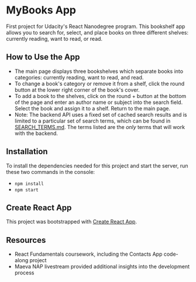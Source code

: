 
# MyBooks App

First project for Udacity's React Nanodegree program. This bookshelf app allows you to search for, select, and place books on three different shelves: currently reading, want to read, or read. 

## How to Use the App
* The main page displays three bookshelves which separate books into categories: currently reading, want to read, and read. 
* To change a book's category or remove it from a shelf, click the round button at the lower right corner of the book's cover.
* To add a book to the shelves, click on the round + button at the bottom of the page and enter an author name or subject into the search field. Select the book and assign it to a shelf. Return to the main page.
* Note: The backend API uses a fixed set of cached search results and is limited to a particular set of search terms, which can be found in [SEARCH_TERMS.md](SEARCH_TERMS.md). The terms listed are the _only_ terms that will work with the backend.

## Installation

To install the dependencies needed for this project and start the server, run these two commands in the console:

* `npm install`
* `npm start`

## Create React App

This project was bootstrapped with [Create React App](https://github.com/facebookincubator/create-react-app). 

## Resources

* React Fundamentals coursework, including the Contacts App code-along project
* Maeva NAP livestream provided additional insights into the development process

